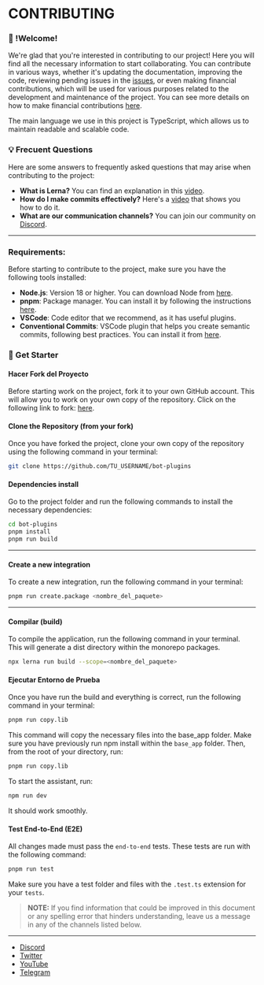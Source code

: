 # CONTRIBUTING

### 👋 !Welcome!

We're glad that you're interested in contributing to our project! Here you will find all the necessary information to start collaborating. You can contribute in various ways, whether it's updating the documentation, improving the code, reviewing pending issues in the [issues](https://github.com/codigoencasa/bot-plugins/issues), or even making financial contributions, which will be used for various purposes related to the development and maintenance of the project. You can see more details on how to make financial contributions [here](https://opencollective.com/bot-whatsapp).

The main language we use in this project is TypeScript, which allows us to maintain readable and scalable code.

### 💡 Frecuent Questions

Here are some answers to frequently asked questions that may arise when contributing to the project:

- **What is Lerna?** You can find an explanation in this [video](https://share.vidyard.com/watch/n3HLai7q4kj2yZHL35e3bo).
- **How do I make commits effectively?** Here's a [video](https://share.vidyard.com/watch/KjqJ5v2dgdAMdVZeLpJZix) that shows you how to do it.
- **What are our communication channels?** You can join our community on [Discord](https://link.codigoencasa.com/DISCORD).

------

### Requirements:

Before starting to contribute to the project, make sure you have the following tools installed:

- **Node.js**: Version 18 or higher. You can download Node from [here](https://nodejs.org/es/download/).
- **pnpm**: Package manager. You can install it by following the instructions [here](https://pnpm.io/cli/install).
- **VSCode**: Code editor that we recommend, as it has useful plugins.
- **Conventional Commits**: VSCode plugin that helps you create semantic commits, following best practices. You can install it from [here](https://marketplace.visualstudio.com/items?itemName=vivaxy.vscode-conventional-commits&ssr=false#overview).

### 🚀 Get Starter

#### Hacer Fork del Proyecto

Before starting work on the project, fork it to your own GitHub account. This will allow you to work on your own copy of the repository. Click on the following link to fork: [here](https://github.com/codigoencasa/bot-plugins/fork).

#### Clone the Repository (from your fork)

Once you have forked the project, clone your own copy of the repository using the following command in your terminal:

```bash
git clone https://github.com/TU_USERNAME/bot-plugins
```

#### Dependencies install

Go to the project folder and run the following commands to install the necessary dependencies:

```bash
cd bot-plugins
pnpm install
pnpm run build
```

------

#### Create a new integration

To create a new integration, run the following command in your terminal:

```bash
pnpm run create.package <nombre_del_paquete>
```

------

#### Compilar (build)

To compile the application, run the following command in your terminal. This will generate a dist directory within the monorepo packages.

```bash
npx lerna run build --scope=<nombre_del_paquete>
```

#### Ejecutar Entorno de Prueba

Once you have run the build and everything is correct, run the following command in your terminal:

```bash
pnpm run copy.lib
```

This command will copy the necessary files into the base_app folder. Make sure you have previously run npm install within the `base_app` folder. Then, from the root of your directory, run:

```bash
pnpm run copy.lib
```

To start the assistant, run:

```bash
npm run dev
```

It should work smoothly.

#### Test End-to-End (E2E)

All changes made must pass the `end-to-end` tests. These tests are run with the following command:

```bash
pnpm run test
```

Make sure you have a test folder and files with the `.test.ts` extension for your `tests`.

> **NOTE:** If you find information that could be improved in this document or any spelling error that hinders understanding, leave us a message in any of the channels listed below.

------

- [Discord](https://link.codigoencasa.com/DISCORD)
- [Twitter](https://twitter.com/leifermendez)
- [YouTube](https://www.youtube.com/watch?v=5lEMCeWEJ8o&list=PL_WGMLcL4jzWPhdhcUyhbFU6bC0oJd2BR)
- [Telegram](https://t.me/leifermendez)